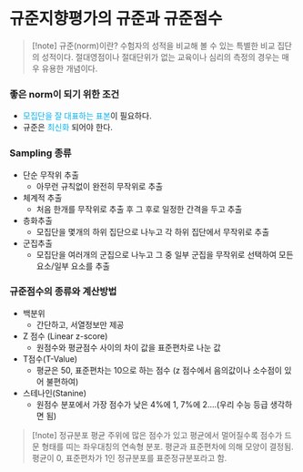 # 규준지향평가의 규준과 규준점수

>[!note] 규준(norm)이란?
>수험자의 성적을 비교해 볼 수 있는 특별한 비교 집단의 성적이다. 절대영점이나 절대단위가 없는 교육이나 심리의 측정의 경우는 매우 유용한 개념이다.

### 좋은 norm이 되기 위한 조건
- <font color="#00b0f0">모집단을 잘 대표하는 표본</font>이 필요하다.
- 규준은 <font color="#00b0f0">최신화</font> 되어야 한다.

### Sampling 종류
- 단순 무작위 추출
	- 아무런 규칙없이 완전히 무작위로 추출
- 체계적 추출
	- 처음 한개를 무작위로 추출 후 그 후로 일정한 간격을 두고 추출
- 층화추출
	- 모집단을 몇개의 하위 집단으로 나누고 각 하위 집단에서 무작위로 추출
- 군집추출 
	- 모집단을 여러개의 군집으로 나누고 그 중 일부 군집을 무작위로 선택하여 모든 요소/일부 요소를 추출


### 규준점수의 종류와 계산방법
- 백분위
	- 간단하고, 서열정보만 제공
- Z 점수 (Linear z-score)
	- 원점수와 평균점수 사이의 차이 값을 표준편차로 나눈 값
- T점수(T-Value)
	- 평균은 50, 표준편차는 10으로 하는 점수 (z 점수에서 음의값이나 소수점이 있어 불편하여)
- 스테나인(Stanine)
	- 원점수 분포에서 가장 점수가 낮은 4%에 1, 7%에 2....(우리 수능 등급 생각하면 됨)


> [!note] 정규분포
> 평균 주위에 많은 점수가 있고 평균에서 멀어질수록 점수가 드문 형태를 띠는 좌우대칭의 연속형 분포. 평균과 표준편차에 의해 모양이 결정됨. 평균이 0, 표준편차가 1인 정규분포를 표준정규분포라고 함.


